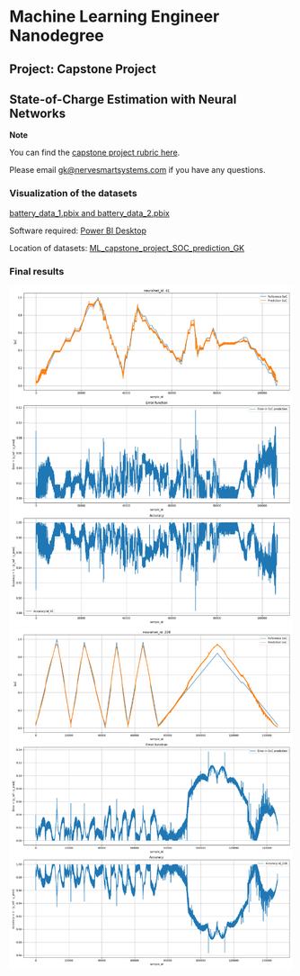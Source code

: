 # Machine Learning Engineer Nanodegree
## Project: Capstone Project
## State-of-Charge Estimation with Neural Networks

**Note** 

You can find the [capstone project rubric here](https://review.udacity.com/#!/rubrics/108/view).

Please email [gk@nervesmartsystems.com](mailto:gk@nervesmartsystems.com) if you have any questions.

### Visualization of the datasets
[battery_data_1.pbix and battery_data_2.pbix](https://drive.google.com/drive/folders/111zed43osDhVLx4zoIfGNlNwxE0hN6G4?usp=sharing)

Software required: [Power BI Desktop](https://powerbi.microsoft.com/en-us/desktop/)

Location of datasets: [ML_capstone_project_SOC_prediction_GK](https://github.com/gergosnoo/ML_capstone_project_SOC_prediction_GK)
### Final results
![alt text](https://raw.githubusercontent.com/gergosnoo/ML_capstone_project_SOC_prediction_GK/master/data/plot/41.png?token=AEIO7ND22ZXF5D6Y54RUXCK6G5WV2)
![alt text](https://raw.githubusercontent.com/gergosnoo/ML_capstone_project_SOC_prediction_GK/master/data/plot/228.png?token=AEIO7NDXG6NHT7DWF2Y7VCS6G5W2M)
